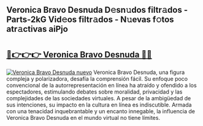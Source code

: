 ## Veronica Bravo Desnuda D𝚎sn𝚞dos filtr𝚊dos - Parts-2kG Vid𝚎os filtr𝚊dos - N𝚞evas f𝚘tos atr𝚊ctivas aiPjo

# <h2><a href="http://mbbs0w.tromn.icu/?c=Veronica+Bravo+Desnuda">🔗👉👉👉 Veronica Bravo Desnuda 🔗🔗</a></h2>

[![Veronica Bravo Desnuda nuevo](https://i.imgur.com/pEAQMta.gif)](http://mbbs0w.tromn.icu/?c=Veronica+Bravo+Desnuda)
Veronica Bravo Desnuda, una figura compleja y polarizadora, desafía la comprensión fácil. Su enfoque poco convencional de la autorrepresentación en línea ha atraído y ofendido a los espectadores, estimulando debates sobre moralidad, privacidad y las complejidades de las sociedades virtuales. A pesar de la ambigüedad de sus intenciones, su impacto en la cultura en línea es indiscutible. Armada con una tenacidad inquebrantable y un encanto innegable, la influencia de Veronica Bravo Desnuda en el mundo virtual no tiene límites.

